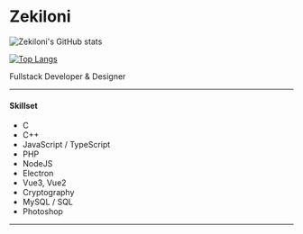 # Zekiloni

![Zekiloni's GitHub stats](https://github-readme-stats.vercel.app/api?username=Zekiloni&show_icons=true&theme=tokyonight)

[![Top Langs](https://github-readme-stats.vercel.app/api/top-langs/?username=Zekiloni&langs_count=8)](https://github.com/anuraghazra/github-readme-stats)

Fullstack Developer & Designer

---

#### **Skillset**

* C
* C++
* JavaScript / TypeScript
* PHP
* NodeJS
* Electron
* Vue3, Vue2
* Cryptography
* MySQL / SQL
* Photoshop

---

